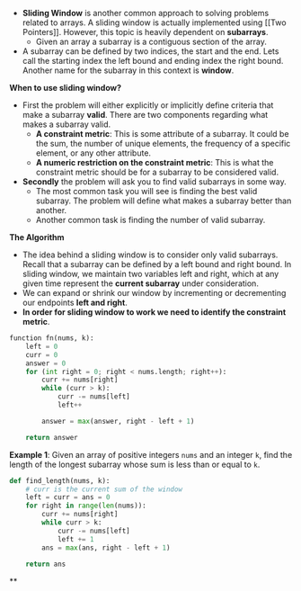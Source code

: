 - **Sliding Window** is another common approach to solving problems related to arrays. A sliding window is actually implemented using [[Two Pointers]]. However, this topic is heavily dependent on **subarrays**. 
	- Given an array a subarray is a contiguous section of the array.
- A subarray can be defined by two indices, the start and the end. Lets call the starting index the left bound and ending index the right bound. Another name for the subarray in this context is **window**. 

**When to use sliding window?**
- First the problem will either explicitly or implicitly define criteria that make a subarray **valid**. There are two components regarding what makes a subarray valid. 
	- **A constraint metric**: This is some attribute of a subarray. It could be the sum, the number of unique elements, the frequency of a specific element, or any other attribute. 
	- **A numeric restriction on the constraint metric**: This is what the constraint metric should be for a subarray to be considered valid. 
- **Secondly** the problem will ask you to find valid subarrays in some way. 
	- The most common task you will see is finding the best valid subarray. The problem will define what makes a subarray better than another. 
	- Another common task is finding the number of valid subarray. 

**The Algorithm** 
- The idea behind a sliding window is to consider only valid subarrays. Recall that a subarray can be defined by a left bound and right bound. In sliding window, we maintain two variables left and right, which at any given time represent the **current subarray** under consideration. 
- We can expand or shrink our window by incrementing or decrementing our endpoints **left and right**. 
- **In order for sliding window to work we need to identify the constraint metric**. 

```python
function fn(nums, k):
    left = 0
    curr = 0
    answer = 0
    for (int right = 0; right < nums.length; right++):
        curr += nums[right]
        while (curr > k):
            curr -= nums[left]
            left++

        answer = max(answer, right - left + 1)

    return answer
```

**Example 1**: 
Given an array of positive integers `nums` and an integer `k`, find the length of the longest subarray whose sum is less than or equal to `k`.

```python 
def find_length(nums, k):
    # curr is the current sum of the window
    left = curr = ans = 0
    for right in range(len(nums)):
        curr += nums[right]
        while curr > k:
            curr -= nums[left]
            left += 1
        ans = max(ans, right - left + 1)
    
    return ans
```

**